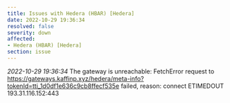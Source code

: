 ```yaml
---
title: Issues with Hedera (HBAR) [Hedera]
date: 2022-10-29 19:36:34
resolved: false
severity: down
affected:
- Hedera (HBAR) [Hedera]
section: issue
---
```


*2022-10-29 19:36:34* The gateway is unreachable: FetchError request to https://gateways.kaffinp.xyz/hedera/meta-info?tokenId=tti_1d0df1e636c9cb8ffecf535e failed, reason: connect ETIMEDOUT 193.31.116.152:443